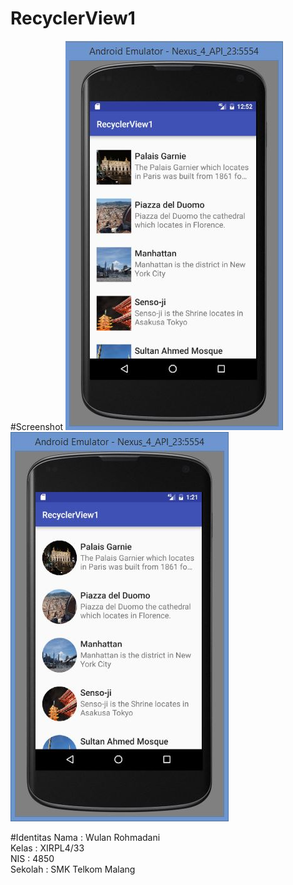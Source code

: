 # RecyclerView1

#Screenshot
![image](https://github.com/WulanR/RecyclerView1/blob/master/rv1.JPG)
![image](https://github.com/WulanR/RecyclerView1/blob/master/rv1a.JPG)

#Identitas
Nama : Wulan Rohmadani <br>
Kelas : XIRPL4/33 <br>
NIS : 4850 <br>
Sekolah : SMK Telkom Malang
